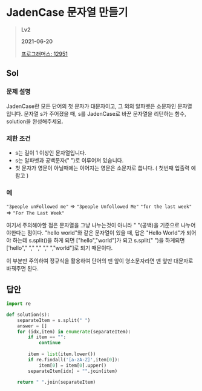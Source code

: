 # JadenCase 문자열 만들기
> **Lv2**
>
> **2021-06-20**
>
> [프로그래머스: 12951](https://programmers.co.kr/learn/courses/30/lessons/12951)


## Sol
### 문제 설명

JadenCase란 모든 단어의 첫 문자가 대문자이고, 그 외의 알파벳은 소문자인 문자열입니다. 문자열 s가 주어졌을 때, s를 JadenCase로 바꾼 문자열을 리턴하는 함수, solution을 완성해주세요.

### 제한 조건

- s는 길이 1 이상인 문자열입니다.
- s는 알파벳과 공백문자(" ")로 이루어져 있습니다.
- 첫 문자가 영문이 아닐때에는 이어지는 영문은 소문자로 씁니다. ( 첫번째 입출력 예 참고 )

### 예
`"3people unFollowed me"` => `"3people Unfollowed Me"`
`"for the last week"` => `"For The Last Week"`


여기서 주의해야할 점은 문자열을 그냥 나누는것이 아니라 " "(공백)을 기준으로 나누어야한다는 점이다.
"hello       world"와 같은 문자열이 있을 때, 답은 "Hello        World"가 되어야 하는데
s.split()을 하게 되면 ["hello","world"]가 되고 s.split(" ")을 하게되면 ['hello"," "," "," "," ","world"]로 되기 때문이다.

이 부분만 주의하여 정규식을 활용하여 단어의 맨 앞이 영소문자라면 맨 앞만 대문자로 바꿔주면 된다. 
 

## 답안
```python
import re

def solution(s):
    separateItem = s.split(" ") 
    answer = []
    for (idx,item) in enumerate(separateItem):
        if item == "":
            continue
            
        item = list(item.lower())
        if re.findall('[a-zA-Z]',item[0]):
            item[0] = item[0].upper()
        separateItem[idx] = "".join(item)
        
    return " ".join(separateItem)
```